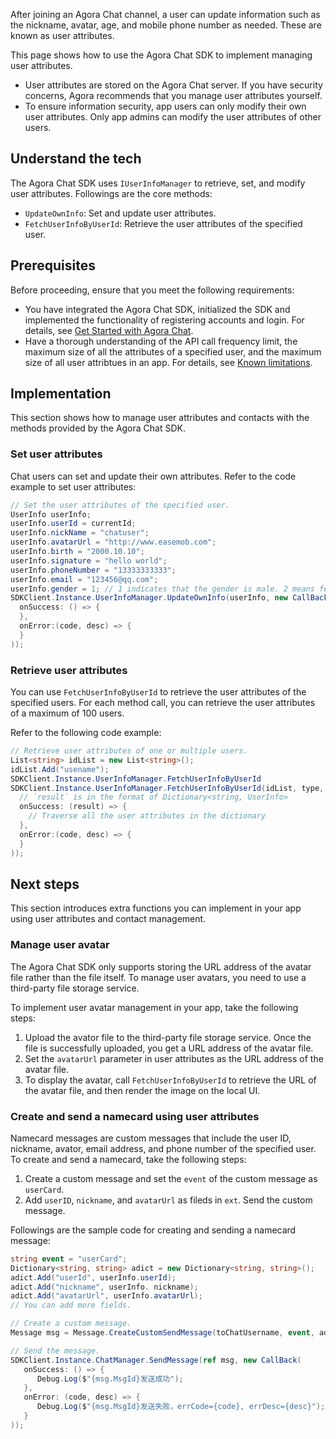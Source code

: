 After joining an Agora Chat channel, a user can update information such as the nickname, avatar, age, and mobile phone number as needed. These are known as user attributes.

This page shows how to use the Agora Chat SDK to implement managing user attributes.

<div class="alert note"><ul><li>User attributes are stored on the Agora Chat server. If you have security concerns, Agora recommends that you manage user attributes yourself.</li><li>To ensure information security, app users can only modify their own user attributes. Only app admins can modify the user attributes of other users.</li></ul></div>

## Understand the tech

The Agora Chat SDK uses `IUserInfoManager` to retrieve, set, and modify user attributes. Followings are the core methods:
- `UpdateOwnInfo`: Set and update user attributes.
- `FetchUserInfoByUserId`: Retrieve the user attributes of the specified user.

## Prerequisites

Before proceeding, ensure that you meet the following requirements:

- You have integrated the Agora Chat SDK, initialized the SDK and implemented the functionality of registering accounts and login. For details, see [Get Started with Agora Chat](./agora_chat_get_started_windows?platform=Windows).
- Have a thorough understanding of the API call frequency limit, the maximum size of all the attributes of a specified user, and the maximum size of all user attribtues in an app. For details, see [Known limitations](./agora_chat_limitation?platform=Windows).

## Implementation

This section shows how to manage user attributes and contacts with the methods provided by the Agora Chat SDK.

### Set user attributes

Chat users can set and update their own attributes. Refer to the code example to set user attributes:

```C#
// Set the user attributes of the specified user.
UserInfo userInfo;
userInfo.userId = currentId;
userInfo.nickName = "chatuser";
userInfo.avatarUrl = "http://www.easemob.com";
userInfo.birth = "2000.10.10";
userInfo.signature = "hello world";
userInfo.phoneNumber = "13333333333";
userInfo.email = "123456@qq.com";
userInfo.gender = 1; // 1 indicates that the gender is male. 2 means female.
SDKClient.Instance.UserInfoManager.UpdateOwnInfo(userInfo, new CallBack(
  onSuccess: () => {
  },
  onError:(code, desc) => {
  }            
));
```

### Retrieve user attributes

You can use `FetchUserInfoByUserId` to retrieve the user attributes of the specified users. For each method call, you can retrieve the user attributes of a maximum of 100 users.

Refer to the following code example:

```C#
// Retrieve user attributes of one or multiple users.
List<string> idList = new List<string>();
idList.Add("usename");
SDKClient.Instance.UserInfoManager.FetchUserInfoByUserId
SDKClient.Instance.UserInfoManager.FetchUserInfoByUserId(idList, type, startId, loadCount, new ValueCallBack<Dictionary<string, UserInfo>>(
  // `result` is in the format of Dictionary<string, UserInfo>
  onSuccess: (result) => {
	// Traverse all the user attributes in the dictionary
  },
  onError:(code, desc) => {
  }
));
```


## Next steps

This section introduces extra functions you can implement in your app using user attributes and contact management.

### Manage user avatar

The Agora Chat SDK only supports storing the URL address of the avatar file rather than the file itself. To manage user avatars, you need to use a third-party file storage service.

To implement user avatar management in your app, take the following steps:

1. Upload the avator file to the third-party file storage service. Once the file is successfully uploaded, you get a URL address of the avatar file.
2. Set the `avatarUrl` parameter in user attributes as the URL address of the avatar file.
3. To display the avatar, call `FetchUserInfoByUserId` to retrieve the URL of the avatar file, and then render the image on the local UI.

### Create and send a namecard using user attributes

Namecard messages are custom messages that include the user ID, nickname, avator, email address, and phone number of the specified user. To create and send a namecard, take the following steps:

1. Create a custom message and set the `event` of the custom message as `userCard`.
2. Add `userID`, `nickname`, and `avatarUrl` as fileds in `ext`. Send the custom message.

Followings are the sample code for creating and sending a namecard message:

```C#
string event = "userCard";
Dictionary<string, string> adict = new Dictionary<string, string>();
adict.Add("userId", userInfo.userId);
adict.Add("nickname", userInfo. nickname);
adict.Add("avatarUrl", userInfo.avatarUrl);
// You can add more fields.

// Create a custom message.
Message msg = Message.CreateCustomSendMessage(toChatUsername, event, adict);

// Send the message.
SDKClient.Instance.ChatManager.SendMessage(ref msg, new CallBack(
   onSuccess: () => {
      Debug.Log($"{msg.MsgId}发送成功");
   },
   onError: (code, desc) => {
      Debug.Log($"{msg.MsgId}发送失败，errCode={code}, errDesc={desc}");
   }
));
```